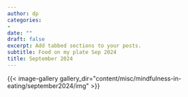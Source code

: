 ```yaml
---
author: dp
categories:
- 
date: ""
draft: false
excerpt: Add tabbed sections to your posts.
subtitle: Food on my plate Sep 2024
title: September 2024
---
```

{{< image-gallery gallery_dir="content/misc/mindfulness-in-eating/september2024/img" >}}